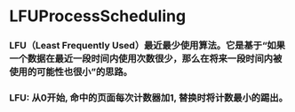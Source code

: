# LFUProcessScheduling
### LFU（Least Frequently Used）最近最少使用算法。它是基于“如果一个数据在最近一段时间内使用次数很少，那么在将来一段时间内被使用的可能性也很小”的思路。
### LFU: 从0开始, 命中的页面每次计数器加1, 替换时将计数最小的踢出。
